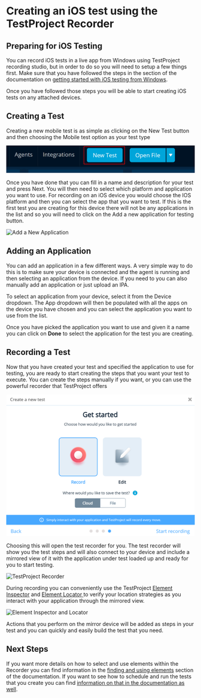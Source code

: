 # Creating an iOS test using the TestProject Recorder

## Preparing for iOS Testing

You can record iOS tests in a live app from Windows using TestProject recording studio, but in order to do so you will need to setup a few things first. Make sure that you have followed the steps in the section of the documentation on [getting started with iOS testing from Windows](../../getting-started/getting-started-with-ios-testing/).

Once you have followed those steps you will be able to start creating iOS tests on any attached devices. 

## Creating a Test

Creating a new mobile test is as simple as clicking on the New Test button and then choosing the Mobile test option as your test type

![Add a New Test](../../.gitbook/assets/image%20%28255%29%20%281%29.png)

Once you have done that you can fill in a name and description for your test and press Next.  You will then need to select which platform and application you want to use. For recording on an iOS device you would choose the IOS platform and then you can select the app that you want to test.  If this is the first test you are creating for this device there will not be any applications in the list and so you will need to click on the Add a new application for testing button.

![Add a New Application](../../.gitbook/assets/image%20%28265%29.png)

## Adding an Application

You can add an application in a few different ways. A very simple way to do this is to make sure your device is connected and the agent is running and then selecting an application from the device. If you need to you can also manually add an application or just upload an IPA.

To select an application from your device, select it from the Device dropdown. The App dropdown will then be populated with all the apps on the device you have chosen and you can select the application you want to use from the list.

Once you have picked the application you want to use and given it a name you can click on **Done** to select the application for the test you are creating.

## Recording a Test

Now that you have created your test and specified the application to use for testing, you are ready to start creating the steps that you want your test to execute.  You can create the steps manually if you want, or you can use the powerful recorder that TestProject offers

![Record a Test](../../.gitbook/assets/image%20%28169%29%20%283%29%20%281%29%20%281%29.png)

Choosing this will open the test recorder for you. The test recorder will show you the test steps and will also connect to your device and include a mirrored view of it with the application under test loaded up and ready for you to start testing.

![TestProject Recorder](../../.gitbook/assets/image%20%2830%29%20%281%29.png)

During recording you can conveniently use the TestProject [Element Inspector](../finding-and-using-elements/element-inspector.md) and [Element Locator ](../finding-and-using-elements/element-locator.md)to verify your location strategies as you interact with your application through the mirrored view.

![Element Inspector and Locator](https://blog.testproject.io/wp-content/uploads/2018/06/iOS-Element-Locator-512x441.png)

Actions that you perform on the mirror device will be added as steps in your test and you can quickly and easily build the test that you need. 

## Next Steps

If you want more details on how to select and use elements within the Recorder you can find information in the [finding and using elements](../finding-and-using-elements/) section of the documentation. If you want to see how to schedule and run the tests that you create you can find [information on that in the documentation as well](../../schedule-and-run-tests/create-and-schedule-jobs.md).

